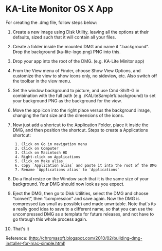 KA-Lite Monitor OS X App
========================

For creating the .dmg file, follow steps below:


1. Create a new image using Disk Utility, leaving all the options at their defaults, sized such that it will contain all your files.

2. Create a folder inside the mounted DMG and name it “.background”. Drop the background (ka-lite-logo.png) PNG into this.

3. Drop your app into the root of the DMG. (e.g. KA-Lite Minitor app)

4. From the View menu of Finder, choose Show View Options, and customize the view to show icons only, no sideview, etc. Also switch off the toolbar in the view menu.

5. Set the window background to picture, and use Cmd-Shift-G in combination with the full path (e.g. /KALiteSample1/.background) to set your background PNG as the background for the view.

6. Move the app icon into the right place versus the background image, changing the font size and the dimensions of the icons.

7. Now just add a shortcut to the Application Folder, place it inside the DMG, and then position the shortcut.
    Steps to create a Applications shortcut:

        1. Click on Go in navigation menu
        2. Click on Computer
        3. Click on Macintosh HD
        4. Right-click on Applications
        5. Click on Make alias
        6. Copy `Application alias` and paste it into the root of the DMG
        7. Rename `Applications alias` to `Applications` 

8. Do a final resize on the Window such that it is the same size of your background. Your DMG should now look as you expect.

9. Eject the DMG, then go to Disk Utilities, select the DMG and choose “convert“, then “compression” and save again. Now the DMG is compressed (as small as possible) and made unwritable. Note that's its a really good idea to save to a different name, so that you can use the uncompressed DMG as a template for future releases, and not have to go through this whole process again.

10. That's it

Reference: 
    (http://chromasoft.blogspot.com/2010/02/building-dmg-installer-for-mac-simple.html)